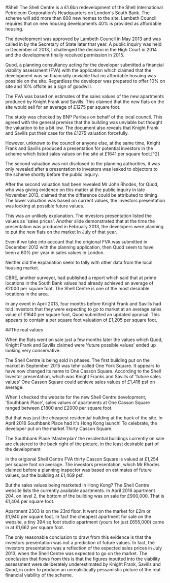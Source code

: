 #Shell
The Shell Centre is a £1.6bn redevelopment of the Shell International Petroleum Corporation's Headquarters on London's South Bank. The scheme will add more than 800 new homes to the site. Lambeth Council requires that on new housing developments 40% is provided as affordable housing. 

The development was approved by Lambeth Council in May 2013 and was called in by the Secretary of State later that year. A public inquiry was held in December of 2013, I challenged the decision in the High Court in 2014 and the development finally received permission in 2015.

Quod, a planning consultancy acting for the developer submitted a financial viability assessment (FVA) with the application which claimed that the development was so financially unviable that no affordable hosuing was possible on the site. Regardless the developer was prepared to offer 10% on site and 10% offsite as a sign of goodwill. 

The FVA was based on estimates of the sales values of the new apartments produced by Knight Frank and Savills. This claimed that the new flats on the site would sell for an average of £1275 per square foot.

The study was checked by BNP Paribas on behalf of the local council. This agreed with the general premise that the building was unviable but thought the valuation to be a bit low. The document also reveals that Knight Frank and Savills put their case for the £1275 valuation forcefully. 

However, unknown to the council or anyone else, at the same time, Knight Frank and Savills produced a presentation for potential investors in the scheme which listed sales values on the site at £1641 per square foot.[^2] 

The second valuation was not disclosed to the planning authorities, it was only revealed after a presentation to investors was leaked to objectors to the scheme shortly before the public inquiry. 

After the second valuation had been revealed Mr John Rhodes, for Quod, who was giving evidence on this matter at the public inquiry in late November 2013, claimed that the difference could be attributed to timing. The lower valuation was based on current values, the investors presentation was looking at possible future values. 

This was an unlikely explanation. The investors presentation listed the values as 'sales prices'. Another slide demonstrated that at the time the presentation was produced in February 2013, the developers were planning to put the new flats on the market in July of that year.

Even if we take into account that the origional FVA was submitted in December 2012 with the planning application, then Quod seem to have been a 60% per year in sales values in London.  

Neither did the explanation seem to tally with other data from the local housing market. 

CBRE, another surveyor, had published a report which said that at prime locations in the South Bank values had already achieved an average of £2000 per square foot.  The Shell Centre is one of the most desirable locations in the area. 

In any event in April 2013, four months before Knight Frank and Savills had told investors that they were expecting to go to market at an average sales value of £1640 per square foot, Quod submitted an updated apraisal. This appears to contain a per square foot valuation of £1,205 per square foot.


##The real values

When the flats went on sale just a few months later the values which Quod, Knight Frank and Savills claimed were 'future possible values' ended up looking very conservative. 

The Shell Centre is being sold in phases. The first building put on the market in September 2015 was tehn called One York Square. It appears to have now changed its name to One Casson Square. According to the Shell Investor presentation, which was Knight Franks and Savills of 'future sales values' One Casson Square could achieve sales values of £1,416 psf on average.  

When I checked the website for the new Shell Centre development, 'Southbank Place', sales values of apartments at One Casson Square ranged between £1800 and £2000 per square foot.

But that was just the cheapest residential building at the back of the site. In April 2016 Southbank Place had it's Hong Kong launch! To celebrate, the developer put on the market Thirty Casson Square.

The Southbank Place ‘Masterplan’ the residential buildings currently on sale are clustered to the back right of the picture, in the least desirable part of the development

In the origional Shell Centre FVA thirty Casson Square is valued at £1,254 per square foot on average. The investors presentation, which Mr Rhodes claimed before a planning inspector was based on estimates of future values, put the building at £1,469 psf.

But the sales values being marketed in Hong Kong? The Shell Centre website lists the currently available apartments. In April 2016 apartment 204, on level 2, the bottom of the building was on sale for £900,000. That is £1,404 per square foot.

Apartment 2303 is on the 23rd floor. It went on the market for £2m or £1,940 per square foot. In fact the cheapest apartment for sale on the website, a tiny 394 sq foot studio apartment (yours for just £655,000) came in at £1,662 per square foot.

The only reasonable conclusion to draw from this evidence is that the investors presentation was not a prediction of future values. In fact, the investors presentation was a reflection of the expected sales prices in July 2013, when the Shell Centre was expected to go on the market. The conclusion that flows from this is that the figures inputted into the viability assessment were deliberately underestimated by Knight Frank, Savills and Quod, in order to produce an unrealistically pessamistic picture of the real financial viability of the scheme. 